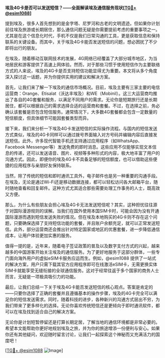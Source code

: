 **埃及4G卡是否可以发送短信？——全面解读埃及通信服务现状[[TG💪+ @esim1088](https://t.me/s/esim1088)]**

提到埃及，很多人首先想到的是金字塔、尼罗河和古老的文明遗迹。但如果你计划前往埃及旅游或长期居住，那么通信问题无疑是你需要提前考虑的重要事项之一。尤其是在这个信息化时代，手机不仅是我们日常沟通的工具，更是获取信息和保持联系的关键设备。而其中，关于埃及4G卡能否发送短信的问题，想必困扰了不少即将出行的朋友。

在埃及，随着移动互联网技术的发展，4G网络已经覆盖了大部分城市地区，为当地居民和游客提供了高速上网体验。然而，对于那些习惯于使用短信作为主要联络方式的人来说，埃及的4G卡是否支持短信功能显得尤为重要。本文将从多个角度深入探讨这一话题，并为你提供实用的建议和解决方案。

首先，让我们来了解一下埃及的通信市场概况。目前，埃及主要有三家主要的电信运营商：Orange、Etisalat（沃达丰埃及）和WE（Mobinil）。这三大运营商均推出了各自的4G套餐和服务，以满足不同用户的需求。无论你是短期旅行还是长期居住，都可以根据自己的需求选择合适的运营商和套餐。不过，在选择之前，务必确认该套餐是否包含短信服务。通常情况下，大多数4G套餐都会包含一定数量的短信额度，但具体细节可能因套餐类型而异。

接下来，我们来分析一下埃及4G卡发送短信的实际操作流程。与国内的短信发送方式类似，埃及的4G卡同样可以通过拨号界面输入对方号码并编辑内容后直接发送短信。此外，许多现代智能手机还支持通过应用程序（如WhatsApp、Facebook Messenger等）发送免费的即时消息。这些应用不仅能够实现文本信息的传递，还可以发送语音、图片、视频等多种形式的内容，极大地丰富了用户的沟通方式。因此，即便你的埃及4G卡不具备足够的短信额度，也可以借助这些便捷的应用程序与亲朋好友保持联系。

当然，除了传统的短信和即时通讯工具外，电子邮件也是另一种重要的沟通手段。在埃及，无论是通过Wi-Fi还是移动数据连接，都可以轻松访问各大邮箱平台，随时随地查看和回复邮件。这种方式尤其适合那些需要处理工作事务的人士，既高效又方便。

那么，为什么有些朋友会担心埃及4G卡无法发送短信呢？其实，这种担忧往往源于对国际漫游规则的误解。当我们在国外使用本国SIM卡时，可能会因为没有开通国际漫游而遇到短信发送失败的情况。但在埃及本地购买的4G卡则不存在这个问题，只要确保选择了支持短信功能的套餐，并且账户余额充足，就可以正常发送短信。此外，部分运营商还会推出针对特定国家或地区的优惠套餐，进一步降低通信成本，让用户体验更加实惠的服务。

值得一提的是，近年来，随着电子签证政策的普及以及数字支付方式的兴起，越来越多的中国游客开始关注埃及的通信服务。为了更好地服务于这部分群体，一些专门面向海外用户的虚拟eSIM卡服务应运而生。例如，@esim1088 提供了一站式的解决方案，用户只需下载其官方应用程序即可在线激活eSIM卡，无需更换实体SIM卡就能享受无缝衔接的全球通信服务。这对于经常往返于多个国家的商务人士而言，无疑是一项极具吸引力的功能。

最后，让我们总结一下关于埃及4G卡能否发送短信的核心观点。答案是肯定的——只要你选择了正确的套餐并且遵循基本的操作步骤，埃及的4G卡完全可以满足你的短信发送需求。同时，随着科技的进步，各种新兴的沟通方式层出不穷，为我们带来了更多样化的选择。无论你喜欢传统短信还是更倾向于即时通讯软件，都可以在埃及找到适合自己的解决方案。

无论你是计划短暂停留还是打算长期定居，了解当地的通信环境都是非常必要的。希望本文能帮助你更好地规划埃及之旅，并为你的旅途增添一份便利与安心。如果你还有其他疑问，欢迎随时留言讨论，让我们一起探索这个神秘而又充满活力的国度吧！

[[TG💪+ @esim1088](https://t.me/s/esim1088) ![Image](https://i.postimg.cc/4NQfJmqS/Snipaste-2025-05-13-00-14-12.png)]